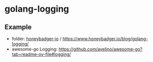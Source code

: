 # golang-logging

## Example
- folder: [honeybadger-io](honeybadger-io) / https://www.honeybadger.io/blog/golang-logging/
- awesome-go Logging: https://github.com/avelino/awesome-go?tab=readme-ov-file#logging/